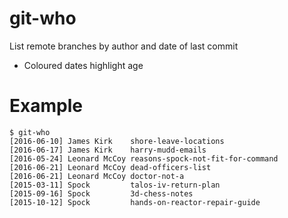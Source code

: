 git-who
=================

List remote branches by author and date of last commit
 - Coloured dates highlight age

# Example

```shell
$ git-who
[2016-06-10] James Kirk    shore-leave-locations
[2016-06-17] James Kirk    harry-mudd-emails
[2016-05-24] Leonard McCoy reasons-spock-not-fit-for-command
[2016-06-21] Leonard McCoy dead-officers-list
[2016-06-21] Leonard McCoy doctor-not-a
[2015-03-11] Spock         talos-iv-return-plan
[2015-09-16] Spock         3d-chess-notes
[2015-10-12] Spock         hands-on-reactor-repair-guide
```
